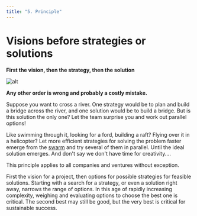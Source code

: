 ```yaml
---
title: "5. Principle"
---
```


# Visions before strategies or solutions

**First the vision, then the strategy, then the solution**

![alt](../images/principle-5-1800x1350-1-1024x768.webp)

**Any other order is wrong and probably a costly mistake.**

Suppose you want to cross a river. One strategy would be to plan and build a bridge across the river, and one solution would be to build a bridge. But is this solution the only one? Let the team surprise you and work out parallel options!

Like swimming through it, looking for a ford, building a raft? Flying over it in a helicopter? Let more efficient strategies for solving the problem faster emerge from the [swarm](https://rosho.world/en/leadership/about-augmented-leadership/) and try several of them in parallel. Until the ideal solution emerges. And don't say we don't have time for creativity....

This principle applies to all companies and ventures without exception.

First the vision for a project, then options for possible strategies for feasible solutions. Starting with a search for a strategy, or even a solution right away, narrows the range of options. In this age of rapidly increasing complexity, weighing and evaluating options to choose the best one is critical. The second best may still be good, but the very best is critical for sustainable success.
